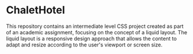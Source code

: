 # ChaletHotel
This repository contains an intermediate level CSS project created as part of an academic assignment, focusing on the concept of a liquid layout. The liquid layout is a responsive design approach that allows the content to adapt and resize according to the user's viewport or screen size.
